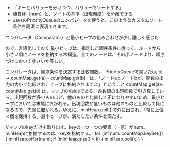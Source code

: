 - 「キーとバリューを分けつつ、バリューでソートする」
- 値自体（num）と、ソートの基準（出現頻度）を分離できる
- JavaのPriorityQueueのコンパレータを使うと、このようなカスタムソート条件を簡潔に表現できます。


コンパレータ（Comparator）と最小ヒープの組み合わせが少し難しく感じた

ので、言語化しておく
最小ヒープは、指定した順序条件に従って、ルートから小さい順にノードを格納する木構造。全てのノードは、その小ノードより、順序づけにおいて小さいか等しい。

コンパレータは、順序条件を決定する比較関数。　PriorityQueueで書いた(a, b) -> countMap.get(a) - countMap.get(b)　は、「ノードaとノードbが、関数の出力の大小で比較され、ヒープに格納されますよ」ということ
countMap.get(a)- countMap.get(b) は、マップのValueである、各数値の出現回数で引き算している。出現回数が多いものほど、他のものと比較して正になりやすいため、最小ヒープにおいては末尾におかれる。出現回数が低いものは他のものと比較して負になるので、先頭に置かれる。ゆえに、minHeap.poll();で外に出され、「常に上位ｋ個を保持する」最小ヒープが、満たしたい条件を満たす。

//マップのkeyだけを取り出す。keyの一つ一つの要素（一意）がnum。minHeapに格納するのは、keyを格納する。
for (int num: countMap.keySet()) {
  minHeap.offer(num);
  if (minHeap.size() > k) {
    minHeap.poll();
  }
}



